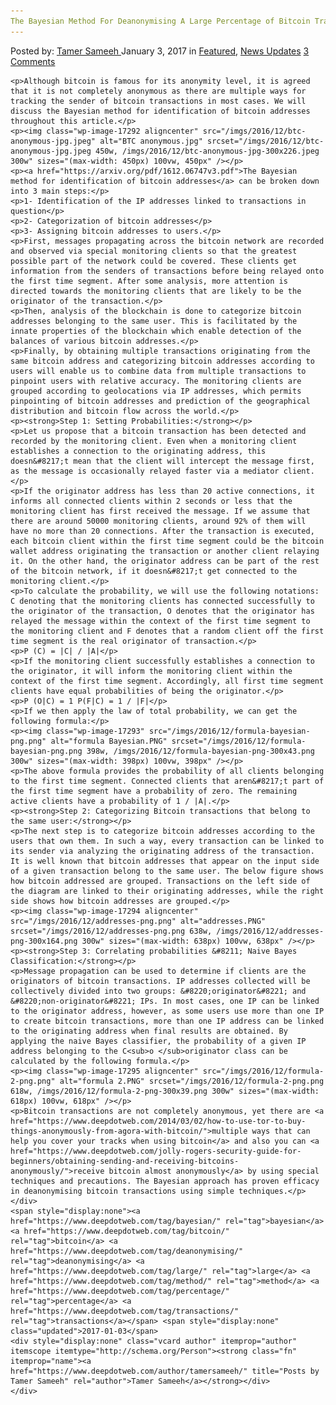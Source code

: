 ```yaml
---
The Bayesian Method For Deanonymising A Large Percentage of Bitcoin Transactions
---
```

<article class="post-listing post-17288 post type-post status-publish format-standard has-post-thumbnail hentry  tag-bayesian tag-bitcoin tag-deanonymising tag-large tag-method tag-percentage tag-transactions">
    <div class="post-inner">
        <span>Posted by: <a href="https://www.deepdotweb.com/author/tamersameeh/" title="">Tamer Sameeh </a></span>
    <span>January 3, 2017</span>
    <span>in <a href="https://www.deepdotweb.com/category/deepdot-news/" rel="category tag">Featured</a>, <a href="https://www.deepdotweb.com/category/news-updates/" rel="category tag">News Updates</a></span>
    <span><a href="https://www.deepdotweb.com/2017/01/03/bayesian-method-deanonymising-large-percentage-bitcoin-transactions/#comments">3 Comments</a></span>
    </p>
    <div class="clear"></div>
    
    <p>Although bitcoin is famous for its anonymity level, it is agreed that it is not completely anonymous as there are multiple ways for tracking the sender of bitcoin transactions in most cases. We will discuss the Bayesian method for identification of bitcoin addresses throughout this article.</p>
    <p><img class="wp-image-17292 aligncenter" src="/imgs/2016/12/btc-anonymous-jpg.jpeg" alt="BTC anonymous.jpg" srcset="/imgs/2016/12/btc-anonymous-jpg.jpeg 450w, /imgs/2016/12/btc-anonymous-jpg-300x226.jpeg 300w" sizes="(max-width: 450px) 100vw, 450px" /></p>
    <p><a href="https://arxiv.org/pdf/1612.06747v3.pdf">The Bayesian method for identification of bitcoin addresses</a> can be broken down into 3 main steps:</p>
    <p>1- Identification of the IP addresses linked to transactions in question</p>
    <p>2- Categorization of bitcoin addresses</p>
    <p>3- Assigning bitcoin addresses to users.</p>
    <p>First, messages propagating across the bitcoin network are recorded and observed via special monitoring clients so that the greatest possible part of the network could be covered. These clients get information from the senders of transactions before being relayed onto the first time segment. After some analysis, more attention is directed towards the monitoring clients that are likely to be the originator of the transaction.</p>
    <p>Then, analysis of the blockchain is done to categorize bitcoin addresses belonging to the same user. This is facilitated by the innate properties of the blockchain which enable detection of the balances of various bitcoin addresses.</p>
    <p>Finally, by obtaining multiple transactions originating from the same bitcoin address and categorizing bitcoin addresses according to users will enable us to combine data from multiple transactions to pinpoint users with relative accuracy. The monitoring clients are grouped according to geolocations via IP addresses, which permits pinpointing of bitcoin addresses and prediction of the geographical distribution and bitcoin flow across the world.</p>
    <p><strong>Step 1: Setting Probabilities:</strong></p>
    <p>Let us propose that a bitcoin transaction has been detected and recorded by the monitoring client. Even when a monitoring client establishes a connection to the originating address, this doesn&#8217;t mean that the client will intercept the message first, as the message is occasionally relayed faster via a mediator client.</p>
    <p>If the originator address has less than 20 active connections, it informs all connected clients within 2 seconds or less that the monitoring client has first received the message. If we assume that there are around 50000 monitoring clients, around 92% of them will have no more than 20 connections. After the transaction is executed, each bitcoin client within the first time segment could be the bitcoin wallet address originating the transaction or another client relaying it. On the other hand, the originator address can be part of the rest of the bitcoin network, if it doesn&#8217;t get connected to the monitoring client.</p>
    <p>To calculate the probability, we will use the following notations: C denoting that the monitoring clients has connected successfully to the originator of the transaction, O denotes that the originator has relayed the message within the context of the first time segment to the monitoring client and F denotes that a random client off the first time segment is the real originator of transaction.</p>
    <p>P (C) = |C| / |A|</p>
    <p>If the monitoring client successfully establishes a connection to the originator, it will inform the monitoring client within the context of the first time segment. Accordingly, all first time segment clients have equal probabilities of being the originator.</p>
    <p>P (O|C) = 1 P(F|C) = 1 / |F|</p>
    <p>If we then apply the law of total probability, we can get the following formula:</p>
    <p><img class="wp-image-17293" src="/imgs/2016/12/formula-bayesian-png.png" alt="formula Bayesian.PNG" srcset="/imgs/2016/12/formula-bayesian-png.png 398w, /imgs/2016/12/formula-bayesian-png-300x43.png 300w" sizes="(max-width: 398px) 100vw, 398px" /></p>
    <p>The above formula provides the probability of all clients belonging to the first time segment. Connected clients that aren&#8217;t part of the first time segment have a probability of zero. The remaining active clients have a probability of 1 / |A|.</p>
    <p><strong>Step 2: Categorizing Bitcoin transactions that belong to the same user:</strong></p>
    <p>The next step is to categorize bitcoin addresses according to the users that own them. In such a way, every transaction can be linked to its sender via analyzing the originating address of the transaction. It is well known that bitcoin addresses that appear on the input side of a given transaction belong to the same user. The below figure shows how bitcoin addressed are grouped. Transactions on the left side of the diagram are linked to their originating addresses, while the right side shows how bitcoin addresses are grouped.</p>
    <p><img class="wp-image-17294 aligncenter" src="/imgs/2016/12/addresses-png.png" alt="addresses.PNG" srcset="/imgs/2016/12/addresses-png.png 638w, /imgs/2016/12/addresses-png-300x164.png 300w" sizes="(max-width: 638px) 100vw, 638px" /></p>
    <p><strong>Step 3: Correlating probabilities &#8211; Naive Bayes Classification:</strong></p>
    <p>Message propagation can be used to determine if clients are the originators of bitcoin transactions. IP addresses collected will be collectively divided into two groups: &#8220;originator&#8221; and &#8220;non-originator&#8221; IPs. In most cases, one IP can be linked to the originator address, however, as some users use more than one IP to create bitcoin transactions, more than one IP address can be linked to the originating address when final results are obtained. By applying the naive Bayes classifier, the probability of a given IP address belonging to the C<sub>o </sub>originator class can be calculated by the following formula.</p>
    <p><img class="wp-image-17295 aligncenter" src="/imgs/2016/12/formula-2-png.png" alt="formula 2.PNG" srcset="/imgs/2016/12/formula-2-png.png 618w, /imgs/2016/12/formula-2-png-300x39.png 300w" sizes="(max-width: 618px) 100vw, 618px" /></p>
    <p>Bitcoin transactions are not completely anonymous, yet there are <a href="https://www.deepdotweb.com/2014/03/02/how-to-use-tor-to-buy-things-anonymously-from-agora-with-bitcoin/">multiple ways that can help you cover your tracks when using bitcoin</a> and also you can <a href="https://www.deepdotweb.com/jolly-rogers-security-guide-for-beginners/obtaining-sending-and-receiving-bitcoins-anonymously/">receive bitcoin almost anonymously</a> by using special techniques and precautions. The Bayesian approach has proven efficacy in deanonymising bitcoin transactions using simple techniques.</p>
    </div>
    <span style="display:none"><a href="https://www.deepdotweb.com/tag/bayesian/" rel="tag">bayesian</a> <a href="https://www.deepdotweb.com/tag/bitcoin/" rel="tag">bitcoin</a> <a href="https://www.deepdotweb.com/tag/deanonymising/" rel="tag">deanonymising</a> <a href="https://www.deepdotweb.com/tag/large/" rel="tag">large</a> <a href="https://www.deepdotweb.com/tag/method/" rel="tag">method</a> <a href="https://www.deepdotweb.com/tag/percentage/" rel="tag">percentage</a> <a href="https://www.deepdotweb.com/tag/transactions/" rel="tag">transactions</a></span> <span style="display:none" class="updated">2017-01-03</span>
    <div style="display:none" class="vcard author" itemprop="author" itemscope itemtype="http://schema.org/Person"><strong class="fn" itemprop="name"><a href="https://www.deepdotweb.com/author/tamersameeh/" title="Posts by Tamer Sameeh" rel="author">Tamer Sameeh</a></strong></div>
    </div>
</article>

